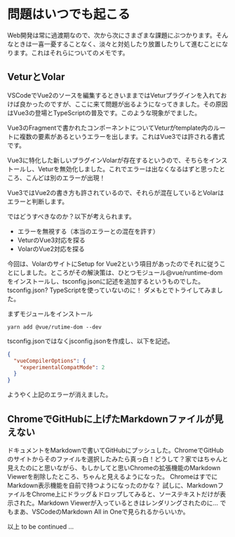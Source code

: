 # 問題はいつでも起こる

Web開発は常に過渡期なので、次から次にさまざまな課題にぶつかります。そんなときは一喜一憂することなく、淡々と対処したり放置したりして進むことになります。これはそれらについてのメモです。

## VeturとVolar

VSCodeでVue2のソースを編集するときいままではVeturプラグインを入れておけば良かったのですが、ここに来て問題が出るようになってきました。その原因はVue3の登場とTypeScriptの普及です。このような現象がでました。

Vue3のFragmentで書かれたコンポーネントについてVeturがtemplate内のルートに複数の要素があるというエラーを出します。これはVue3では許される書式です。

Vue3に特化した新しいプラグインVolarが存在するというので、そちらをインストールし、Veturを無効化しました。これでエラーは出なくなるはずと思ったところ、こんどは別のエラーが出現！

Vue3ではVue2の書き方も許されているので、それらが混在しているとVolarはエラーと判断します。

ではどうすべきなのか？以下が考えられます。

- エラーを無視する（本当のエラーとの混在を許す）
- VeturのVue3対応を探る
- VolarのVue2対応を探る
  
今回は、VolarのサイトにSetup for Vue2という項目があったのでそれに従うことにしました。ところがその解決策は、ひとつモジュール@vue/runtime-domをインストールし、tsconfig.jsonに記述を追加するというものでした。tsconfig.json? TypeScriptを使っていないのに！
ダメもとでトライしてみました。

まずモジュールをインストール

```shell
yarn add @vue/rutime-dom --dev
```
tsconfig.jsonではなくjsconfig.jsonを作成し、以下を記述。

```json
{
  "vueCompilerOptions": {
    "experimentalCompatMode": 2
  }
}
```

ようやく上記のエラーが消えました。

## ChromeでGitHubに上げたMarkdownファイルが見えない

ドキュメントをMarkdownで書いてGitHubにプッシュした。ChromeでGitHubのサイトからそのファイルを選択したみたら真っ白！どうして？家ではちゃんと見えたのにと思いながら、もしかしてと思いChromeの拡張機能のMarkdown Viewerを削除したところ、ちゃんと見えるようになった。
ChromeはすでにMarkdown表示機能を自前で持つようになったのかな？
試しに、MarkdownファイルをChrome上にドラッグ＆ドロップしてみると、ソーステキストだけが表示された。Markdown Viewerが入っているときはレンダリングされたのに... でもまあ、VSCodeのMarkdown All in Oneで見られるからいいか。

以上 to be continued ...







